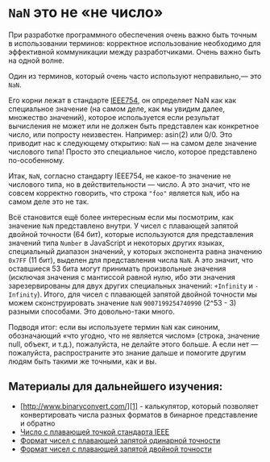 # `NaN` это не «не число»

При разработке программного обеспечения очень важно быть точным в использовании терминов: 
корректное использование необходимо для эффективной коммуникации между разработчиками. 
Очень важно быть на одной волне.

Один из терминов, который очень часто используют неправильно,— это `NaN`.

Его корни лежат в стандарте [IEEE754][0], он определяет NaN как как специальное значение (на самом деле, 
как мы увидим далее, множество значений), которое используется если результат вычисления не может 
или не должен быть представлен как конкретное число, или попросту неизвестен. Например: asin(2) или 0/0. 
Это приводит нас к следующему открытию: `NaN` — на самом деле значение числового типа! Просто это 
специальное число, которое представлено по-особенному.

Итак, `NaN`, согласно стандарту IEEE754, не какое-то значение не числового типа, 
но в действительности — число. А это значит, что не совсем корректно говорить, что строка `"foo"` 
является `NaN`, ибо на самом деле это не так.

Всё становится ещё более интересным если мы посмотрим, как значение `NaN` представлено внутри. 
У чисел с плавающей запятой двойной точности (64 бит), которые используются для представления 
значений типа `Number` в JavaScript и некоторых других языках, специальный диапазон значений, 
у которых экспонента равна значению `0x7FF` (11 бит), выделен для представления числа `NaN`. 
А это значит, что оставшиеся 53 бита могут принимать произвольные значения (исключая значения 
с мантиссой равной нулю, ибо эти значения зарезервированы для двух других специальных значений: 
`+Infinity` и `-Infinity`). Итого, для чисел с плавающей запятой двойной точности мы можем 
сконструировать значение `NaN` `9007199254740990` (2^53 - 3) разными способами. Это довольно-таки много.

Подводя итог: если вы используете термин `NaN` как синоним, обозначающий «что угодно, что не является числом» 
(строка, значение null, объект, и т.д.), пожалуйста, не делайте этого больше. А если нет — пожалуйста, 
распространите это знание дальше и помогите другим людям быть такими же точными, как и вы.

## Материалы для дальнейшего изучения:

* [http://www.binaryconvert.com/][1] - калькулятор, который позволяет конвертировать числа разных форматов в бинарное представление и обратно
* [Число с плавающей точкой стандарта IEEE][2]
* [Формат чисел с плавающей запятой одинарной точности][3] 
* [Формат чисел с плавающей запятой двойной точности][4]

[0]: http://grouper.ieee.org/groups/754/
[1]: http://www.binaryconvert.com/
[2]: https://en.wikipedia.org/wiki/IEEE_floating_point
[3]: https://en.wikipedia.org/wiki/Single-precision_floating-point_format
[4]: https://en.wikipedia.org/wiki/Double-precision_floating-point_format
